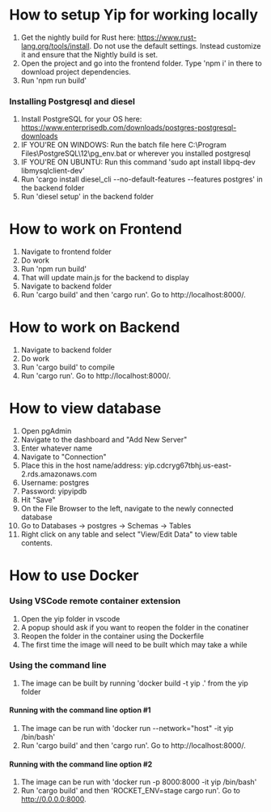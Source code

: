 <h1>How to setup Yip for working locally</h1>

1. Get the nightly build for Rust here: https://www.rust-lang.org/tools/install. Do not use the default settings. Instead customize it and ensure that the Nightly build is set.
2. Open the project and go into the frontend folder. Type 'npm i' in there to download project dependencies.
3. Run 'npm run build'

<h3>Installing Postgresql and diesel</h3>

1. Install PostgreSQL for your OS here: https://www.enterprisedb.com/downloads/postgres-postgresql-downloads
2. IF YOU'RE ON WINDOWS: Run the batch file here C:\Program Files\PostgreSQL\12\pg_env.bat or wherever you installed postgresql
3. IF YOU'RE ON UBUNTU: Run this command 'sudo apt install libpq-dev libmysqlclient-dev'
3. Run 'cargo install diesel_cli --no-default-features --features postgres' in the backend folder
4. Run 'diesel setup' in the backend folder

<h1>How to work on Frontend</h1>

1. Navigate to frontend folder
2. Do work
3. Run 'npm run build'
4. That will update main.js for the backend to display
5. Navigate to backend folder
6. Run 'cargo build' and then 'cargo run'. Go to http://localhost:8000/.

<h1>How to work on Backend</h1>

1. Navigate to backend folder
2. Do work
3. Run 'cargo build' to compile
4. Run 'cargo run'. Go to http://localhost:8000/.

<h1>How to view database</h1>

1. Open pgAdmin
2. Navigate to the dashboard and "Add New Server"
3. Enter whatever name
4. Navigate to "Connection"
5. Place this in the host name/address: yip.cdcryg67tbhj.us-east-2.rds.amazonaws.com
6. Username: postgres
7. Password: yipyipdb
8. Hit "Save"
9. On the File Browser to the left, navigate to the newly connected database
10. Go to Databases -> postgres -> Schemas -> Tables
11. Right click on any table and select "View/Edit Data" to view table contents.

<h1>How to use Docker</h1>

<h3>Using VSCode remote container extension</h3>

1. Open the yip folder in vscode
2. A popup should ask if you want to reopen the folder in the conatiner
3. Reopen the folder in the container using the Dockerfile
4. The first time the image will need to be built which may take a while

<h3>Using the command line</h3>

1. The image can be built by running 'docker build -t yip .' from the yip folder

<h4>Running with the command line option #1</h4>

1. The image can be run with 'docker run --network="host" -it yip /bin/bash'
2. Run 'cargo build' and then 'cargo run'. Go to http://localhost:8000/. 

<h4>Running with the command line option #2</h4>

1. The image can be run with 'docker run -p 8000:8000 -it yip /bin/bash'
2. Run 'cargo build' and then 'ROCKET_ENV=stage cargo run'. Go to http://0.0.0.0:8000.